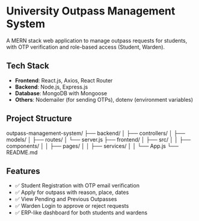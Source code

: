 # University Outpass Management System
A MERN stack web application to manage outpass requests for students, with OTP verification and role-based access (Student, Warden).

## Tech Stack
- **Frontend**: React.js, Axios, React Router
- **Backend**: Node.js, Express.js
- **Database**: MongoDB with Mongoose
- **Others**: Nodemailer (for sending OTPs), dotenv (environment variables)
  
## Project Structure
outpass-management-system/ ├── backend/ │ ├── controllers/ │ ├── models/ │ ├── routes/ │ └── server.js ├── frontend/ │ ├── src/ │ │ ├── components/ │ │ ├── pages/ │ │ ├── services/ │ │ └── App.js └── README.md

## Features
- ✅ Student Registration with OTP email verification
- ✅ Apply for outpass with reason, place, dates
- ✅ View Pending and Previous Outpasses
- ✅ Warden Login to approve or reject requests
- ✅ ERP-like dashboard for both students and wardens
